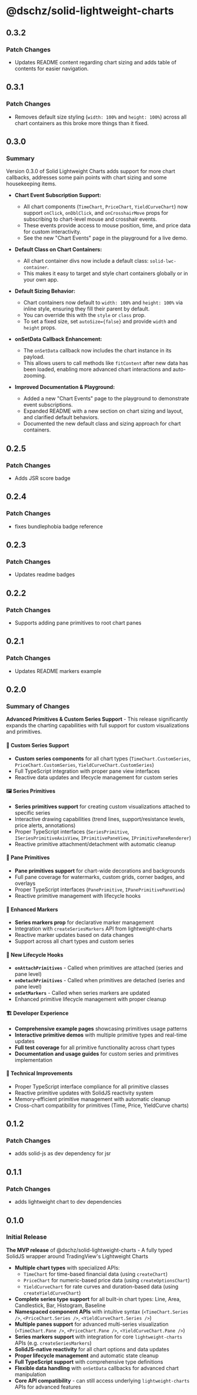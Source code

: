 # @dschz/solid-lightweight-charts

## 0.3.2

### Patch Changes

- Updates README content regarding chart sizing and adds table of contents for easier navigation.

## 0.3.1

### Patch Changes

- Removes default size styling (`width: 100%` and `height: 100%`) across all chart containers as this broke more things than it fixed.

## 0.3.0

### Summary

Version 0.3.0 of Solid Lightweight Charts adds support for more chart callbacks, addresses some pain points with chart sizing and some housekeeping items.

- **Chart Event Subscription Support:**

  - All chart components (`TimeChart`, `PriceChart`, `YieldCurveChart`) now support `onClick`, `onDblClick`, and `onCrosshairMove` props for subscribing to chart-level mouse and crosshair events.
  - These events provide access to mouse position, time, and price data for custom interactivity.
  - See the new "Chart Events" page in the playground for a live demo.

- **Default Class on Chart Containers:**

  - All chart container divs now include a default class: `solid-lwc-container`.
  - This makes it easy to target and style chart containers globally or in your own app.

- **Default Sizing Behavior:**

  - Chart containers now default to `width: 100%` and `height: 100%` via inline style, ensuring they fill their parent by default.
  - You can override this with the `style` or `class` prop.
  - To set a fixed size, set `autoSize={false}` and provide `width` and `height` props.

- **onSetData Callback Enhancement:**

  - The `onSetData` callback now includes the chart instance in its payload.
  - This allows users to call methods like `fitContent` after new data has been loaded, enabling more advanced chart interactions and auto-zooming.

- **Improved Documentation & Playground:**

  - Added a new "Chart Events" page to the playground to demonstrate event subscriptions.
  - Expanded README with a new section on chart sizing and layout, and clarified default behaviors.
  - Documented the new default class and sizing approach for chart containers.

## 0.2.5

### Patch Changes

- Adds JSR score badge

## 0.2.4

### Patch Changes

- fixes bundlephobia badge reference

## 0.2.3

### Patch Changes

- Updates readme badges

## 0.2.2

### Patch Changes

- Supports adding pane primitives to root chart panes

## 0.2.1

### Patch Changes

- Updates README markers example

## 0.2.0

### Summary of Changes

**Advanced Primitives & Custom Series Support** - This release significantly expands the charting capabilities with full support for custom visualizations and primitives.

#### 🎨 Custom Series Support

- **Custom series components** for all chart types (`TimeChart.CustomSeries`, `PriceChart.CustomSeries`, `YieldCurveChart.CustomSeries`)
- Full TypeScript integration with proper pane view interfaces
- Reactive data updates and lifecycle management for custom series

#### 🖼️ Series Primitives

- **Series primitives support** for creating custom visualizations attached to specific series
- Interactive drawing capabilities (trend lines, support/resistance levels, price alerts, annotations)
- Proper TypeScript interfaces (`SeriesPrimitive`, `ISeriesPrimitiveAxisView`, `IPrimitivePaneView`, `IPrimitivePaneRenderer`)
- Reactive primitive attachment/detachment with automatic cleanup

#### 🎯 Pane Primitives

- **Pane primitives support** for chart-wide decorations and backgrounds
- Full pane coverage for watermarks, custom grids, corner badges, and overlays
- Proper TypeScript interfaces (`PanePrimitive`, `IPanePrimitivePaneView`)
- Reactive primitive management with lifecycle hooks

#### 📍 Enhanced Markers

- **Series markers prop** for declarative marker management
- Integration with `createSeriesMarkers` API from lightweight-charts
- Reactive marker updates based on data changes
- Support across all chart types and custom series

#### 🔄 New Lifecycle Hooks

- **`onAttachPrimitives`** - Called when primitives are attached (series and pane level)
- **`onDetachPrimitives`** - Called when primitives are detached (series and pane level)
- **`onSetMarkers`** - Called when series markers are updated
- Enhanced primitive lifecycle management with proper cleanup

#### 🏗️ Developer Experience

- **Comprehensive example pages** showcasing primitives usage patterns
- **Interactive primitive demos** with multiple primitive types and real-time updates
- **Full test coverage** for all primitive functionality across chart types
- **Documentation and usage guides** for custom series and primitives implementation

#### 🔧 Technical Improvements

- Proper TypeScript interface compliance for all primitive classes
- Reactive primitive updates with SolidJS reactivity system
- Memory-efficient primitive management with automatic cleanup
- Cross-chart compatibility for primitives (Time, Price, YieldCurve charts)

## 0.1.2

### Patch Changes

- adds solid-js as dev dependency for jsr

## 0.1.1

### Patch Changes

- adds lightweight chart to dev dependencies

## 0.1.0

### Initial Release

**The MVP release** of @dschz/solid-lightweight-charts - A fully typed SolidJS wrapper around TradingView's Lightweight Charts

- **Multiple chart types** with specialized APIs:
  - `TimeChart` for time-based financial data (using `createChart`)
  - `PriceChart` for numeric-based price data (using `createOptionsChart`)
  - `YieldCurveChart` for rate curves and duration-based data (using `createYieldCurveChart`)
- **Complete series type support** for all built-in chart types: Line, Area, Candlestick, Bar, Histogram, Baseline
- **Namespaced component APIs** with intuitive syntax (`<TimeChart.Series />`, `<PriceChart.Series />`, `<YieldCurveChart.Series />`)
- **Multiple panes support** for advanced multi-series visualization (`<TimeChart.Pane />`, `<PriceChart.Pane />`, `<YieldCurveChart.Pane />`)
- **Series markers support** with integration for core `lightweight-charts` APIs (e.g. `createSeriesMarkers`)
- **SolidJS-native reactivity** for all chart options and data updates
- **Proper lifecycle management** and automatic state cleanup
- **Full TypeScript support** with comprehensive type definitions
- **Flexible data handling** with `onSetData` callbacks for advanced chart manipulation
- **Core API compatibility** - can still access underlying `lightweight-charts` APIs for advanced features
